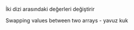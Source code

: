 İki dizi arasındaki değerleri değiştirir

Swapping values between two arrays 
                              - yavuz kuk
